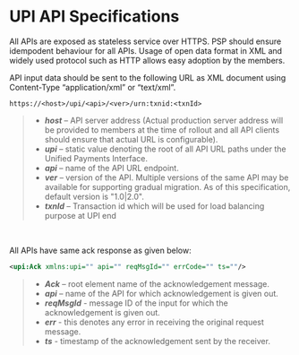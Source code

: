 # **UPI API Specifications**

All APIs are exposed as stateless service over HTTPS. PSP should ensure idempodent behaviour for all APIs. Usage of open data format in XML and widely used protocol such as HTTP allows easy adoption by the members.  

API input data should be sent to the following URL as XML document using Content-Type “application/xml” or “text/xml”.  

```text
https://<host>/upi/<api>/<ver>/urn:txnid:<txnId>
```


> * ***host*** – API server address (Actual production server address will be provided to members at the time of rollout and all API clients should ensure that actual URL is configurable). 
> * ***upi*** – static value denoting the root of all API URL paths under the Unified Payments Interface. 
> * ***api*** – name of the API URL endpoint. 
> * ***ver*** – version of the API. Multiple versions of the same API may be available for supporting gradual migration. As of this specification, default version is "1.0|2.0". 
> * ***txnId*** – Transaction id which will be used for load balancing purpose at UPI end 

<br />


All APIs have same ack response as given below: 

```xml
<upi:Ack xmlns:upi="" api="" reqMsgId="" errCode="" ts=""/>
```

> * ***Ack*** – root element name of the acknowledgement message. 
> * ***api*** – name of the API for which acknowledgement is given out. 
> * ***reqMsgId*** - message ID of the input for which the acknowledgement is given out. 
> * ***err*** - this denotes any error in receiving the original request message. 
> * ***ts*** - timestamp of the acknowledgement sent by the receiver. 

<br />

